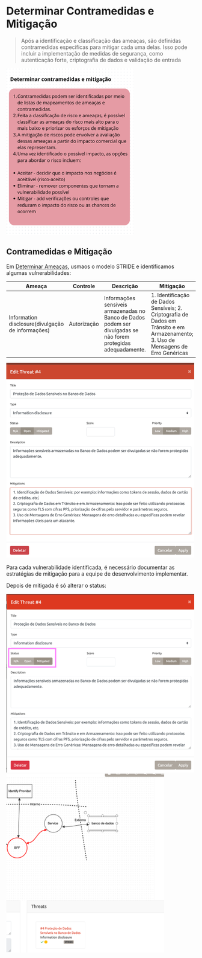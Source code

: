 # Determinar Contramedidas e Mitigação

> Após a identificação e classificação das ameaças, são definidas contramedidas específicas para mitigar cada uma delas. Isso pode incluir a implementação de medidas de segurança, como autenticação forte, criptografia de dados e validação de entrada 

<img width="338" src="image-25.png">

## Contramedidas e Mitigação

Em [Determinar Ameaças](03-determinarAmeaca.md), usmaos o modelo STRIDE e identificamos algumas vulnerabilidades:

| Ameaça | Controle | Descrição | Mitigação |
|--------|----------|-----------| --------- |
| Information disclosure(divulgação de informações) | Autorização | Informações sensíveis armazenadas no Banco de Dados podem ser divulgadas se não forem protegidas adequadamente.| 1. Identificação de Dados Sensíveis; 2. Criptografia de Dados em Trânsito e em Armazenamento; 3. Uso de Mensagens de Erro Genéricas|

<img width="500" src="image-27.png">


Para cada vulnerabilidade identificada, é necessário documentar as estratégias de mitigação para a equipe de desenvolvimento implementar.

Depois de mitigada é só alterar o status:

<img width="500" src="image-30.png">
<img width="420" src="image-31.png">

